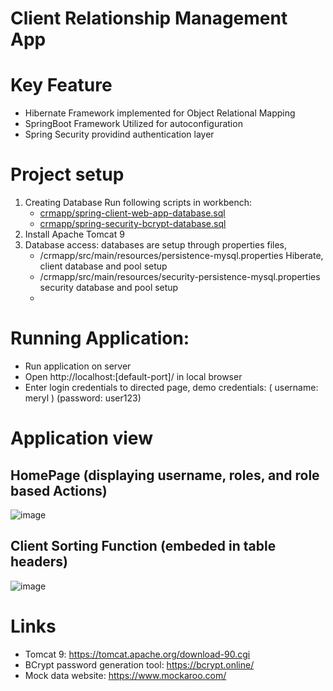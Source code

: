 # Client Relationship Management App

# Key Feature
- Hibernate Framework implemented for Object Relational Mapping
- SpringBoot Framework Utilized for autoconfiguration 
- Spring Security providind authentication layer

# Project setup
1. Creating Database
   Run following scripts in workbench:
   - [crmapp/spring-client-web-app-database.sql](https://github.com/Ninja-Cyborg/spring-security-crud-webapp/blob/0d5fbb7158b32f095c9f99b64fc0f439dcec0911/crmapp/spring-client-web-app-database.sql)
   - [crmapp/spring-security-bcrypt-database.sql](https://github.com/Ninja-Cyborg/spring-security-crud-webapp/blob/0d5fbb7158b32f095c9f99b64fc0f439dcec0911/crmapp/spring-security-bcrypt-database.sql)
2. Install Apache Tomcat 9
3. Database access:
   databases are setup through properties files,  
   - /crmapp/src/main/resources/persistence-mysql.properties       Hiberate, client database and pool setup
   - /crmapp/src/main/resources/security-persistence-mysql.properties   security database and pool setup
   -  
# Running Application:
- Run application on server
- Open http://localhost:[default-port]/ in local browser
- Enter login credentials to directed page,
  demo credentials: ( username: meryl )    (password: user123)

# Application view
## HomePage (displaying username, roles, and role based Actions) 
![image](https://user-images.githubusercontent.com/66517017/200060594-75cf07ed-5154-4478-a0a7-1f47f89bc4fb.png)

## Client Sorting Function (embeded in table headers) 
![image](https://user-images.githubusercontent.com/66517017/200060758-dad0d4c3-b95e-4c35-817a-137c276db70e.png)

# Links
- Tomcat 9: https://tomcat.apache.org/download-90.cgi
- BCrypt password generation tool: https://bcrypt.online/
- Mock data website: https://www.mockaroo.com/

